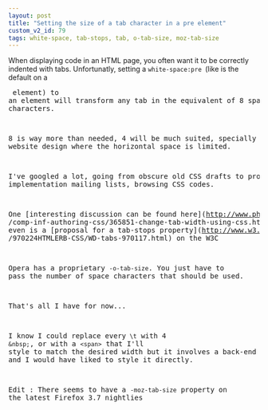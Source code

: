 ```yaml
---
layout: post
title: "Setting the size of a tab character in a pre element"
custom_v2_id: 79
tags: white-space, tab-stops, tab, o-tab-size, moz-tab-size
---
```


When displaying code in an HTML page, you often want it to be correctly
indented with tabs. Unfortunatly, setting a `white-space:pre `(like is the
default on a <pre> element) to an element will transform any tab in the
equivalent of 8 space characters.

8 is way more than needed, 4 will be much suited, specially in a website
design where the horizontal space is limited.

I've googled a lot, going from obscure old CSS drafts to proprietary
implementation mailing lists, browsing CSS codes.

One [interesting discussion can be found here](http://www.phwinfo.com/forum
/comp-inf-authoring-css/365851-change-tab-width-using-css.html), there even is
a [proposal for a tab-stops property](http://www.w3.org/People/howcome/t
/970224HTMLERB-CSS/WD-tabs-970117.html) on the W3C

Opera has a proprietary `-o-tab-size`. You just have to pass the number of
space characters that should be used.

That's all I have for now...

I know I could replace every` \t` with 4 `&nbsp;`, or with a `<span>` that
I'll style to match the desired width but it involves a back-end processing
and I would have liked to style it directly.

Edit : There seems to have a `-moz-tab-size` property on the latest Firefox
3.7 nightlies